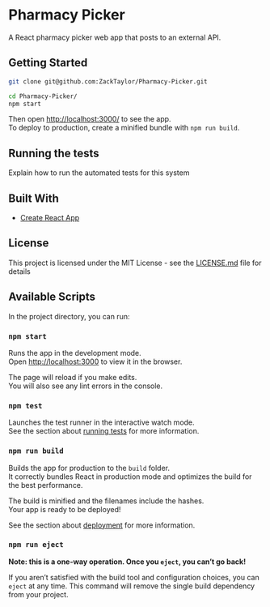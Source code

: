 # Pharmacy Picker

A React pharmacy picker web app that posts to an external API.

## Getting Started

```sh
git clone git@github.com:ZackTaylor/Pharmacy-Picker.git

cd Pharmacy-Picker/
npm start
```

Then open [http://localhost:3000/](http://localhost:3000/) to see the app.<br>
To deploy to production, create a minified bundle with `npm run build`.

## Running the tests

Explain how to run the automated tests for this system

## Built With

* [Create React App](https://github.com/facebookincubator/create-react-app) 

## License

This project is licensed under the MIT License - see the [LICENSE.md](LICENSE.md) file for details

## Available Scripts

In the project directory, you can run:

### `npm start`

Runs the app in the development mode.<br>
Open [http://localhost:3000](http://localhost:3000) to view it in the browser.

The page will reload if you make edits.<br>
You will also see any lint errors in the console.

### `npm test`

Launches the test runner in the interactive watch mode.<br>
See the section about [running tests](#running-tests) for more information.

### `npm run build`

Builds the app for production to the `build` folder.<br>
It correctly bundles React in production mode and optimizes the build for the best performance.

The build is minified and the filenames include the hashes.<br>
Your app is ready to be deployed!

See the section about [deployment](#deployment) for more information.

### `npm run eject`

**Note: this is a one-way operation. Once you `eject`, you can’t go back!**

If you aren’t satisfied with the build tool and configuration choices, you can `eject` at any time. This command will remove the single build dependency from your project.
